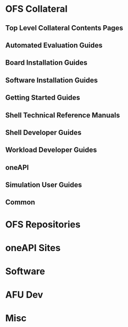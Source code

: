 # OFS Collateral
## Top Level Collateral Contents Pages
[Open FPGA Stack (OFS) Collateral Site]: https://ofs.github.io/ofs-2024.1-1
[OFS Welcome Page]: https://ofs.github.io/ofs-2024.1-1
[OFS Collateral for Stratix® 10 FPGA PCIe Attach Reference FIM]: https://ofs.github.io/ofs-2024.1-1/hw/doc_modules/contents_s10_pcie_attach
[OFS Collateral for Agilex® 7 FPGA PCIe Attach Reference FIM]: https://ofs.github.io/ofs-2024.1-1/hw/doc_modules/contents_agx7_soc_attach
[OFS Collateral for Agilex® SoC Attach Reference FIM]: https://ofs.github.io/ofs-2024.1-1/hw/doc_modules/contents_agx7_soc_attach

## Automated Evaluation Guides
[Automated Evaluation User Guide: OFS for Stratix® 10 PCIe Attach FPGAs]: https://ofs.github.io/ofs-2024.1-1/hw/d5005/user_guides/ug_eval_ofs_d5005/ug_eval_script_ofs_d5005/
[Automated Evaluation User Guide: OFS for Agilex® 7 PCIe Attach FPGAs]: https://ofs.github.io/ofs-2024.1-1/hw/common/user_guides/ug_eval_script_ofs_agx7_pcie_attach/ug_eval_script_ofs_agx7_pcie_attach/
[Automated Evaluation User Guide: OFS for Agilex® 7 SoC Attach FPGAs]: https://ofs.github.io/ofs-2024.1-1/hw/f2000x/user_guides/ug_eval_ofs/ug_eval_script_ofs_f2000x/

## Board Installation Guides
[Board Installation Guide: OFS for Acceleration Development Platforms]: https://ofs.github.io/ofs-2024.1-1/hw/common/board_installation/adp_board_installation/adp_board_installation_guidelines
[Board Installation Guide: OFS for Agilex® 7 PCIe Attach Development Kits]: https://ofs.github.io/ofs-2024.1-1/hw/common/board_installation/devkit_board_installation/devkit_board_installation_guidelines
[Board Installation Guide: OFS For Agilex® 7 SoC Attach IPU F2000X-PL]: https://ofs.github.io/ofs-2024.1-1/hw/common/board_installation/f2000x_board_installation/f2000x_board_installation

## Software Installation Guides
[Software Installation Guide: OFS for PCIe Attach FPGAs]: https://ofs.github.io/ofs-2024.1-1/hw/common/sw_installation/pcie_attach/sw_install_pcie_attach
[Software Installation Guide: OFS for Agilex® 7 SoC Attach FPGAs]: https://ofs.github.io/ofs-2024.1-1/hw/common/sw_installation/soc_attach/sw_install_soc_attach

## Getting Started Guides
[Getting Started Guide: OFS for Stratix 10® FPGA PCIe Attach FPGAs]: https://ofs.github.io/ofs-2024.1-1/hw/d5005/user_guides/ug_qs_ofs_d5005/ug_qs_ofs_d5005/
[Getting Started Guide: OFS for Agilex® 7 PCIe Attach FPGAs (I-Series Development Kit (2xR-Tile, 1xF-Tile))]: https://ofs.github.io/ofs-2024.1-1/hw/iseries_devkit/user_guides/ug_qs_ofs_iseries/ug_qs_ofs_iseries/
[Getting Started Guide: OFS for Agilex® 7 PCIe Attach FPGAs (F-Series Development Kit (2xF-Tile))]: https://ofs.github.io/ofs-2024.1-1/hw/ftile_devkit/user_guides/ug_qs_ofs_ftile/ug_qs_ofs_ftile/
[Getting Started Guide: OFS for Agilex® 7 PCIe Attach FPGAs (Intel FPGA SmartNIC N6001-PL/N6000-PL)]: https://ofs.github.io/ofs-2024.1-1/hw/n6001/user_guides/ug_qs_ofs_n6001/ug_qs_ofs_n6001/
[Getting Started Guide: OFS for Agilex® 7 SoC Attach FPGAs]: https://ofs.github.io/ofs-2024.1-1/hw/f2000x/user_guides/ug_qs_ofs_f2000x/ug_qs_ofs_f2000x/

## Shell Technical Reference Manuals
[Shell Technical Reference Manual: OFS for Stratix 10® PCIe Attach FPGAs]: https://ofs.github.io/ofs-2024.1-1/hw/d5005/reference_manuals/ofs_fim/mnl_fim_ofs_d5005/
[Shell Technical Reference Manual: OFS for Agilex® 7 PCIe Attach FPGAs]: https://ofs.github.io/ofs-2024.1-1/hw/n6001/reference_manuals/ofs_fim/mnl_fim_ofs_n6001/
[Shell Technical Reference Manual: OFS for Agilex® 7 SoC Attach FPGAs]: https://ofs.github.io/ofs-2024.1-1/hw/f2000x/reference_manuals/ofs_fim/mnl_fim_ofs/

## Shell Developer Guides
[Shell Developer Guide: OFS for Stratix 10® PCIe Attach FPGAs]: https://ofs.github.io/ofs-2024.1-1/hw/d5005/dev_guides/fim_dev/ug_dev_fim_ofs_d5005/
[Shell Developer Guide: OFS for Agilex® 7 PCIe Attach (2xR-tile, F-tile) FPGAs]: https://ofs.github.io/ofs-2024.1-1/hw/iseries_devkit/dev_guides/fim_dev/ug_ofs_iseries_dk_fim_dev/
[Shell Developer Guide: OFS for Agilex® 7 PCIe Attach (2xF-tile) FPGAs]: https://ofs.github.io/ofs-2024.1-1/hw/ftile_devkit/dev_guides/fim_dev/ug_ofs_ftile_dk_fim_dev/
[Shell Developer Guide: OFS for Agilex® 7 PCIe Attach (P-tile, E-tile) FPGAs]: https://ofs.github.io/ofs-2024.1-1/hw/n6001/dev_guides/fim_dev/ug_dev_fim_ofs_n6001/
[Shell Developer Guide: OFS for Agilex® 7 SoC Attach FPGAs]: https://ofs.github.io/ofs-2024.1-1/hw/f2000x/dev_guides/fim_dev/ug_dev_fim_ofs/

## Workload Developer Guides
[Workload Developer Guide: OFS for Stratix® 10 PCIe Attach FPGAs]: https://ofs.github.io/ofs-2024.1-1/hw/d5005/dev_guides/afu_dev/ug_dev_afu_d5005/
[Workload Developer Guide: OFS for Agilex® 7 PCIe Attach FPGAs]: https://ofs.github.io/ofs-2024.1-1/hw/common/user_guides/afu_dev/ug_dev_afu_ofs_agx7_pcie_attach/ug_dev_afu_ofs_agx7_pcie_attach/
[Workload Developer Guide: OFS for Agilex® 7 SoC Attach FPGAs]: https://ofs.github.io/ofs-2024.1-1/hw/f2000x/dev_guides/afu_dev/ug_dev_afu_ofs_f2000x/

## oneAPI
[oneAPI Accelerator Support Package (ASP): Getting Started User Guide]: https://ofs.github.io/ofs-2024.1-1/hw/common/user_guides/oneapi_asp/ug_oneapi_asp/
[oneAPI Accelerator Support Package(ASP) Reference Manual: Open FPGA Stack]: https://ofs.github.io/ofs-2024.1-1/hw/common/reference_manual/oneapi_asp/oneapi_asp_ref_mnl/

## Simulation User Guides
[Simulation User Guide: OFS for Stratix® 10 PCIe Attach]: https://ofs.github.io/ofs-2024.1-1/hw/d5005/user_guides/ug_sim_ofs_d5005/ug_sim_ofs_d5005/
[Simulation User Guide: OFS for Agilex® 7 PCIe Attach]: https://ofs.github.io/ofs-2024.1-1/hw/common/user_guides/ug_sim_ofs_agx7_pcie_attach/ug_sim_ofs_agx7_pcie_attach/
[Simulation User Guide: OFS for Agilex® 7 SoC Attach]: https://ofs.github.io/ofs-2024.1-1/hw/f2000x/user_guides/ug_sim_ofs/ug_sim_ofs/

## Common
[FPGA Developer Journey Guide: Open FPGA Stack]:https://ofs.github.io/ofs-2024.1-1/hw/common/user_guides/ug_fpga_developer/ug_fpga_developer/ 
[PIM Based AFU Developer User Guide]: https://ofs.github.io/ofs-2024.1-1/hw/common/user_guides/afu_dev/ug_dev_pim_based_afu/
[AFU Simulation Environment User Guide]: https://ofs.github.io/ofs-2024.1-1/hw/common/user_guides/afu_dev/ug_dev_afu_sim_env/
[Docker User Guide: Open FPGA Stack]: https://ofs.github.io/ofs-2024.1-1/hw/common/user_guides/ug_docker/ug_docker/
[KVM User Guide: Open FPGA Stack]: https://ofs.github.io/ofs-2024.1-1/hw/common/user_guides/ug_kvm/ug_kvm/
[Hard Processor System Software Developer Guide: OFS for Agilex® FPGAs]: https://ofs.github.io/ofs-2024.1-1/hw/n6001/dev_guides/hps_dev/hps_developer_ug/
[Software Reference Manual: Open FPGA Stack]: https://ofs.github.io/ofs-2024.1-1/hw/common/reference_manual/ofs_sw/mnl_sw_ofs/

# OFS Repositories
[OFS repository - linux-dfl]: https://github.com/OFS/linux-dfl
[OFS repository - linux-dfl - wiki page]: https://github.com/OFS/linux-dfl/wiki
[OPAE SDK repository]: https://github.com/OFS/opae-sdk
[OFS Site]: https://ofs.github.io
[examples-afu]: https://github.com/OFS/examples-afu.git

# oneAPI Sites
[Intel® oneAPI Base Toolkit (Base Kit)]: https://www.intel.com/content/www/us/en/developer/tools/oneapi/toolkits.html
[Intel® oneAPI Toolkits Installation Guide for Linux* OS]: https://www.intel.com/content/www/us/en/develop/documentation/installation-guide-for-intel-oneapi-toolkits-linux/top.html
[Intel® oneAPI Programming Guide]: https://www.intel.com/content/www/us/en/develop/documentation/oneapi-programming-guide/top.html
[FPGA Optimization Guide for Intel® oneAPI Toolkits]: https://www.intel.com/content/www/us/en/develop/documentation/oneapi-fpga-optimization-guide/top.html
[oneAPI-samples]: https://github.com/oneapi-src/oneAPI-samples.git
[Intel® oneAPI DPC++/C++ Compiler Handbook for Intel® FPGAs]: https://www.intel.com/content/www/us/en/docs/oneapi-fpga-add-on/developer-guide/current.html

# Software
[OPAE SDK]: https://ofs.github.io/ofs-2024.1-1/sw/fpga_api/quick_start/readme/
[OFS DFL kernel driver]: https://ofs.github.io/ofs-2024.1-1/sw/fpga_api/quick_start/readme/#build-the-opae-linux-device-drivers-from-the-source

# AFU Dev
[Connecting an AFU to a Platform using PIM]: https://github.com/OPAE/ofs-platform-afu-bbb/blob/master/plat_if_develop/ofs_plat_if/docs/PIM_AFU_interface.md
[PIM Tutorial]: https://github.com/OFS/examples-afu/tree/main/tutorial/afu_types/01_pim_ifc
[Non-PIM AFU Development]: https://github.com/OFS/examples-afu/tree/main/tutorial/afu_types/03_afu_main

# Misc
[Token authentication requirements for Git operations]: https://github.blog/2020-12-15-token-authentication-requirements-for-git-operations
[4.0 OPAE Software Development Kit]: https://ofs.github.io/ofs-2024.1-1/hw/n6001/user_guides/ug_qs_ofs_n6001/ug_qs_ofs_n6001/#40-opae-software-development-kit
[6.2 Installing the OPAE SDK On the Host]: https://ofs.github.io/ofs-2024.1-1/hw/f2000x/user_guides/ug_qs_ofs_f2000x/ug_qs_ofs_f2000x/#62-installing-the-opae-sdk-on-the-host

[Signal Tap Logic Analyzer: Introduction & Getting Started]: https://www.intel.com/content/www/us/en/programmable/support/training/course/odsw1164.html
[Quartus Pro Prime Download]: https://www.intel.com/content/www/us/en/software-kit/776241/intel-quartus-prime-pro-edition-design-software-version-23-4-for-linux.html

[Red Hat Linux ]: https://access.redhat.com/downloads/content/479/ver=/rhel---8/8.2/x86_64/product-software
[OFS GitHub Docker]: https://github.com/OFS/ofs.github.io/tree/main/docs/hw/common/user_guides/ug_docker
